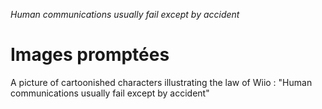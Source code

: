 *Human communications usually fail except by accident*

# Images promptées

A picture of cartoonished characters illustrating the law of Wiio : "Human communications usually fail except by accident"